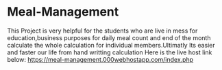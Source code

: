 # Meal-Management
This Project is very helpful for the students who are live in mess for education,business purposes for daily meal count and end of the month calculate the whole calculation for individual members.Ultimatly Its easier and faster our life from hand writting calculation
Here is the live host link below:
https://meal-management.000webhostapp.com/index.php
